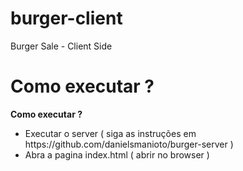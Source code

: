 # burger-client
Burger Sale - Client Side

# Como executar ?
<b>Como executar ?</b>
<ul>
  <li>Executar o server ( siga as instruções em https://github.com/danielsmanioto/burger-server )</li>
  <li>Abra a pagina index.html ( abrir no browser )
</ul>




